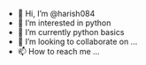 - 👋 Hi, I’m @harish084
- 👀 I’m interested in python 
- 🌱 I’m currently python basics 
- 💞️ I’m looking to collaborate on ...
- 📫 How to reach me ...

<!---
harish084/harish084 is a ✨ special ✨ repository because its `README.md` (this file) appears on your GitHub profile.
You can click the Preview link to take a look at your changes.
--->
